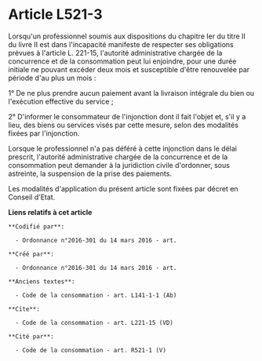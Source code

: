 # Article L521-3

Lorsqu'un professionnel soumis aux dispositions du chapitre Ier du titre II du livre II est dans l'incapacité manifeste de
respecter ses obligations prévues à l'article L. 221-15, l'autorité administrative chargée de la concurrence et de la
consommation peut lui enjoindre, pour une durée initiale ne pouvant excéder deux mois et susceptible d'être renouvelée par
période d'au plus un mois : 

1° De ne plus prendre aucun paiement avant la livraison intégrale du bien ou l'exécution effective du service ; 

2° D'informer le consommateur de l'injonction dont il fait l'objet et, s'il y a lieu, des biens ou services visés par cette
mesure, selon des modalités fixées par l'injonction. 

Lorsque le professionnel n'a pas déféré à cette injonction dans le délai prescrit, l'autorité administrative chargée de la
concurrence et de la consommation peut demander à la juridiction civile d'ordonner, sous astreinte, la suspension de la prise
des paiements. 

Les modalités d'application du présent article sont fixées par décret en Conseil d'Etat.

**Liens relatifs à cet article**

	**Codifié par**:

	  - Ordonnance n°2016-301 du 14 mars 2016 - art.

	**Créé par**:

	  - Ordonnance n°2016-301 du 14 mars 2016 - art.

	**Anciens textes**:

	  - Code de la consommation - art. L141-1-1 (Ab)

	**Cite**:

	  - Code de la consommation - art. L221-15 (VD)

	**Cité par**:

	  - Code de la consommation - art. R521-1 (V)
